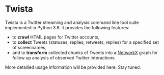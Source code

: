 # Twista
Twista is a Twitter streaming and analysis command line tool suite implemented in Python 3.6. It provides the following features:

- to __crawl__ HTML pages for Twitter accounts,
- to __collect__ Tweets (statuses, replies, retweets, replies) for a specified set of screennames,
- and to __transform__ collected chunks of Tweets into a [NetworkX](https://networkx.github.io/) graph for follow up analysis of observed Twitter interactions.

More detailled usage information will be provided here. Stay tuned.
